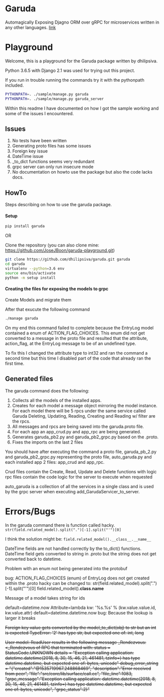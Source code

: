 # Garuda
Automagically Exposing Djagno ORM over gRPC for microservices written in any other languages.
[link](https://github.com/dhilipsiva/garuda)

# Playground
Welcome, this is a playground for the Garuda package written by dhilipsiva.

Python 3.6.5 with Django 2.1 was used for trying out this project.

If you run in trouble running the commands try it with the pythonpath included.

```bash
PYTHONPATH=. ./sample/manage.py garuda
PYTHONPATH=. ./sample/manage.py garuda_server
```

Within this readme I have documented on how I got the sample working and some of the issues I encountered.

## Issues

1. No tests have been written
2. Generating proto files has some issues
4. Foreign key issue
5. DateTime issue
6. _to_dict functions seems very redundant
7. grpc server can only run insecure mode
8. No documentation on howto use the package but also the code lacks docs.

## HowTo
Steps describing on how to use the garuda package.

#### Setup
```bash 
pip install garuda
```
OR

Clone the repository (you can also clone mine: https://github.com/JoseJBoon/garuda-playground.git)
```bash
git clone https://github.com/dhilipsiva/garuda.git garuda
cd garuda
virtualenv --python=3.6 env
source env/bin/activate
python -m setup install
```

#### Creating the files for exposing the models to grpc
Create Models and migrate them

After that exucute the following command
```bash
./manage garuda
```

On my end this command failed to complete because the EntryLog model contained a enum of ACTION_FLAG_CHOICES. This enum did not get converted to a message in the proto file and resulted that the attribute, action_flag, at the EntryLog message to be of an undefined type.

To fix this I changed the attribute type to int32 and ran the command a second time but this time I disabled part of the code that already ran the first time.

## Generated files

The garuda command does the following:
1. Collects all the models of the installed apps.
2. Creates for each model a message object mirroring the model instance.
   For each model there will be 5 rpcs under the same service called Garuda
   Deleting, Updating, Reading, Creating and Reading w/ filter are the rpcs.
3. All messages and rpcs are being saved into the garuda.proto file.
4. For each app an app_crud.py and app_rpc are being generated.
5. Generates garuda_pb2.py and garuda_pb2_grpc.py based on the .proto.
6. Fixes the imports on the last 2 files

You should have after executing the command a proto file, garuda_pb_2.py and garuda_pb2_grpc.py representing the proto file, auto_garuda.py and each installed app 2 files: app_crud and app_rpc.

Crud files contain the Create, Read, Update and Delete functions with logic
rpc files contain the code logic for the server to execute when requested

auto_garuda is a collection of all the services in a single class and is used by the grpc server when executing add_GarudaServicer_to_server.

# Errors/Bugs
In the garuda command there is function called hacky.
`str(field.related_model).split(".")[-1].split("'")[0]`

I think the solution might be:
`field.related_model().__class__.__name__`

DateTime fields are not handled correctly by the to_dict() functions.
DateTime field gets converted to string in .proto but the string does not get converted back to datetime.

Problem with an enum not being generated into the protobuf

bug: ACTION_FLAG_CHOICES (enum) of EntryLog does not get created within the .proto
hacky can be changed to:
str(field.related_model).split(".")[-1].split("'")[0]
field.related_model().__class__.__name__

Message of a model takes string for ids

default=datetime.now
Attribute=lambda kw: '%s.%s' % (kw.value.value.id, kw.value.attr)
default=datetime.datetime.now
bug: Because the lookup is larger it breaks

~~Foreign key value gets converted by the model_to_dict(obj) to str but an int is expected
TypeError: '2' has type str, but expected one of: int, long~~

~~User model: ReadUser results in the following message
_Rendezvous: <_Rendezvous of RPC that terminated with:
      status = StatusCode.UNKNOWN
      details = "Exception calling application: datetime.datetime(2018, 8, 30, 15, 46, 21, 461481, tzinfo=<UTC>)
                  has type datetime.datetime, but expected one of: bytes, unicode"
      debug_error_string =
            "{"created":"@1535719967.248868469",
      "description":"Error received from peer",
      "file":"src/core/lib/surface/call.cc",
      "file_line":1083,
      "grpc_message":"Exception calling application: datetime.datetime(2018, 8, 30, 15, 46, 21, 461481,
                        tzinfo=<UTC>) has type datetime.datetime, but expected one of: bytes, unicode",
      "grpc_status":2}"~~
